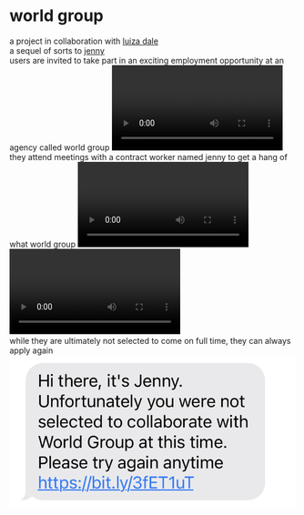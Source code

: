 # world group
a project in collaboration with [luiza dale](http://luizadale.com) 
<br />
a sequel of sorts to [jenny](http://luizadale.com/jenny)
<br />
users are invited to take part in an exciting employment opportunity at an agency called world group
![performance](images/jenny_intro.mp4)
<br />
they attend meetings with a contract worker named jenny to get a hang of what world group
![performance](images/jenny_interface.mp4)
<br />
![performance](images/jenny_overload.mp4)
<br />
while they are ultimately not selected to come on full time, they can always apply again
![performance](images/jenny_rejection.png)
